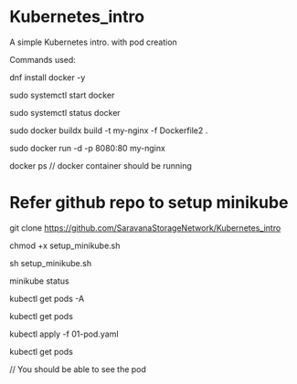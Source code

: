 # Kubernetes_intro
A simple Kubernetes intro. with pod creation 

Commands used:

dnf install docker -y

sudo systemctl  start docker

sudo systemctl  status docker

sudo docker buildx build -t my-nginx -f Dockerfile2 .

sudo docker run -d -p 8080:80 my-nginx 

docker ps 
// docker container should be running 

# Refer github repo to setup minikube

git clone https://github.com/SaravanaStorageNetwork/Kubernetes_intro

chmod +x setup_minikube.sh 

sh setup_minikube.sh 

minikube status

kubectl get pods -A

kubectl  get pods 

kubectl apply -f   01-pod.yaml 

kubectl get pods 

// You should be able to see the pod
